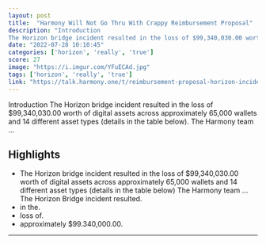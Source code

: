 ```yaml
---
layout: post
title:  "Harmony Will Not Go Thru With Crappy Reimbursement Proposal"
description: "Introduction
The Horizon bridge incident resulted in the loss of $99,340,030.00 worth of digital assets across approximately 65,000 wallets and 14 different asset types (details in the table below). The Harmony team …"
date: "2022-07-28 10:10:45"
categories: ['horizon', 'really', 'true']
score: 27
image: "https://i.imgur.com/YFuECAd.jpg"
tags: ['horizon', 'really', 'true']
link: "https://talk.harmony.one/t/reimbursement-proposal-horizon-incident/20665/225?u=announcements"
---
```


Introduction
The Horizon bridge incident resulted in the loss of $99,340,030.00 worth of digital assets across approximately 65,000 wallets and 14 different asset types (details in the table below). The Harmony team …

## Highlights

- The Horizon bridge incident resulted in the loss of $99,340,030.00 worth of digital assets across approximately 65,000 wallets and 14 different asset types (details in the table below) The Harmony team …   The Horizon Bridge incident resulted.
- in the.
- loss of.
- approximately $99.340,000.00.

---

